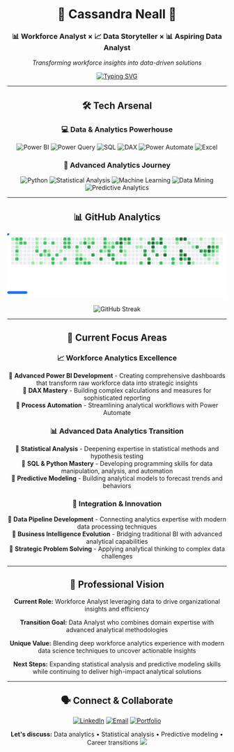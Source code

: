 <div align="center">

# 🌸 Cassandra Neall 🌸
### 📊 Workforce Analyst  × 📈 Data Storyteller × 📊 Aspiring Data Analyst
*Transforming workforce insights into data-driven solutions*

[![Typing SVG](https://readme-typing-svg.demolab.com?font=Fira+Code&weight=500&size=18&duration=2000&pause=100&color=9333EA&center=true&vCenter=true&multiline=true&width=600&height=80&lines=Automation+%26+Data+Obsessed;Power+BI+Enthusiast;Advanced+Analytics+Journey)](https://git.io/typing-svg)




</div>

---
<div align="center">

## 🛠️ Tech Arsenal

<div align="center">

### 💻 Data & Analytics Powerhouse
![Power BI](https://img.shields.io/badge/Power%20BI-E391D3?style=for-the-badge)
![Power Query](https://img.shields.io/badge/Power%20Query-D074C0?style=for-the-badge)
![SQL](https://img.shields.io/badge/SQL-BC57AD?style=for-the-badge)
![DAX](https://img.shields.io/badge/DAX-A93A9B?style=for-the-badge)
![Power Automate](https://img.shields.io/badge/Power%20Automate-951D88?style=for-the-badge)
![Excel](https://img.shields.io/badge/Excel-820075?style=for-the-badge)

### 🚀 Advanced Analytics Journey
![Python](https://img.shields.io/badge/Python-BB90E2?style=for-the-badge)
![Statistical Analysis](https://img.shields.io/badge/Statistical%20Analysis-A878D2?style=for-the-badge)
![Machine Learning](https://img.shields.io/badge/Machine%20Learning-9660C2?style=for-the-badge)
![Data Mining](https://img.shields.io/badge/Data%20Mining-8348B2?style=for-the-badge)
![Predictive Analytics](https://img.shields.io/badge/Predictive%20Analytics-7030A2?style=for-the-badge)




---

## 📊 GitHub Analytics
<div align="center">
<picture>
  <source media="(prefers-color-scheme: dark)" srcset="images/breakout-dark.svg" />
  <source media="(prefers-color-scheme: light)" srcset="images/breakout-light.svg" />
  <img alt="Breakout Game" src="images/breakout-light.svg" />
</picture>

![GitHub Streak](https://github-readme-streak-stats-eight.vercel.app/?user=neallcassandra&theme=tokyonight&hide_border=true&background=00000000&stroke=1f6feb&ring=951d88&fire=9333EA&currStreakLabel=1f6feb&sideNums=4ac26b&dates=116329&sideLabels=2da44e)

</div>

---


## 🎯 Current Focus Areas

<div align="center">

### 📈 Workforce Analytics Excellence
🔹 **Advanced Power BI Development** - Creating comprehensive dashboards that transform raw workforce data into strategic insights  
🔹 **DAX Mastery** - Building complex calculations and measures for sophisticated reporting  
🔹 **Process Automation** - Streamlining analytical workflows with Power Automate  

### 📊 Advanced Data Analytics Transition  
🔹 **Statistical Analysis** - Deepening expertise in statistical methods and hypothesis testing  
🔹 **SQL & Python Mastery** - Developing programming skills for data manipulation, analysis, and automation  
🔹 **Predictive Modeling** - Building analytical models to forecast trends and behaviors  

### 🔄 Integration & Innovation
🔹 **Data Pipeline Development** - Connecting analytics expertise with modern data processing techniques  
🔹 **Business Intelligence Evolution** - Bridging traditional BI with advanced analytical capabilities  
🔹 **Strategic Problem Solving** - Applying analytical thinking to complex data challenges  

</div>

---

## 💫 Professional Vision

**Current Role:** Workforce Analyst leveraging data to drive organizational insights and efficiency

**Transition Goal:** Data Analyst who combines domain expertise with advanced analytical methodologies  

**Unique Value:** Blending deep workforce analytics experience with modern data science techniques to uncover actionable insights

**Next Steps:** Expanding statistical analysis and predictive modeling skills while continuing to deliver high-impact analytical solutions

---

## 🗣️ Connect & Collaborate

<div align="center">

[![LinkedIn](https://img.shields.io/badge/LinkedIn-0077B5?style=for-the-badge)](https://www.linkedin.com/in/neallcassandra/)
[![Email](https://img.shields.io/badge/Email-413C95?style=for-the-badge)](mailto:neallcassandra@yahoo.com)
[![Portfolio](https://img.shields.io/badge/Portfolio-820075?style=for-the-badge)](https://github.com/neallcassandra/Portfolio)

**Let's discuss:** Data analytics • Statistical analysis • Predictive modeling • Career transitions
<img src="https://capsule-render.vercel.app/api?type=waving&color=0:951D88,50:5E1892,100:1f6feb&height=100&section=footer&fontSize=16&fontColor=fff&animation=twinkling"/>

</div>
